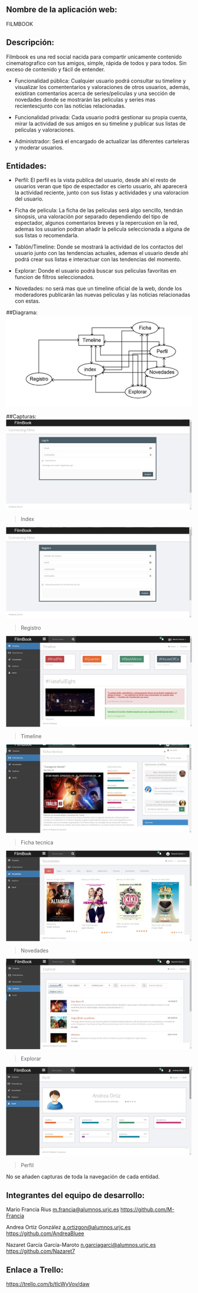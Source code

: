 ## Nombre de la aplicación web:
FILMBOOK
	
## Descripción: 
Filmbook es una red social nacida para compartir unicamente contenido cinematografico con tus amigos, 		simple, rápida de todos y para todos. Sin exceso de contenido y fácil de entender.
	
- Funcionalidad pública: Cualquier usuario podrá consultar su timeline y visualizar los comententarios y 		  valoraciones de otros usuarios, además, existiran comentarios acerca de series/peliculas y una sección de novedades donde se mostrarán las peliculas 
y series mas recientescjunto con las noticias relacionadas.
	
- Funcionalidad privada: Cada usuario podrá gestionar su propia cuenta, mirar la actividad de sus 
amigos en su timeline y publicar sus listas de peliculas y valoraciones.

- Administrador: Será el encargado de actualizar las diferentes carteleras y moderar usuarios.

## Entidades:
- Perfil: El perfil es la vista publica del usuario, desde ahí el resto de usuarios veran que tipo de espectador es cierto usuario, ahi aparecerá 
la actividad reciente, junto con sus listas y actividades y una valoracion del usuario. 
		
- Ficha de pelicula: La ficha de las películas será algo sencillo, tendrán sinopsis, una valoración por separado dependiendo
del tipo de espectador, algunos comentarios breves y la repercusion en la red, ademas los usuarion podran añadir la pelicula seleccionada a alguna de sus listas o recomendarla.

- Tablón/Timeline: Donde se mostrará la actividad de los contactos del usuario junto con las tendencias actuales, ademas el usuario desde ahí
podrá crear sus listas e interactuar con las tendencias del momento.

- Explorar: Donde el usuario podrá buscar sus peliculas favoritas en funcion de filtros seleccionados.
    
- Novedades: no será mas que un timeline oficial de la web, donde los moderadores publicarán las nuevas peliculas y las noticias relacionadas con estas.

##Diagrama:
![Diagrama](https://github.com/M-Francia/FilmBook/blob/master/Capturas/diagrama.jpg?raw=true "Diagrama")


##Capturas: 
![Index](https://github.com/M-Francia/FilmBook/blob/master/Capturas/index.jpg?raw=true "Index")
>Index

![Registro](https://github.com/M-Francia/FilmBook/blob/master/Capturas/Registro.jpg?raw=true "Registro")
>Registro


![Timeline](https://github.com/M-Francia/FilmBook/blob/master/Capturas/Timeline_1.jpg?raw=true "Timeline")
>Timeline


![Ficha](https://github.com/M-Francia/FilmBook/blob/master/Capturas/Fichatecnica_1.jpg?raw=true "Ficha")
>Ficha tecnica


![Novedades](https://github.com/M-Francia/FilmBook/blob/master/Capturas/Novedades_1.jpg?raw=true "Novedades")
>Novedades


![Explorar](https://github.com/M-Francia/FilmBook/blob/master/Capturas/Explorar_1.jpg?raw=true "Explorar")
>Explorar


![Perfil](https://github.com/M-Francia/FilmBook/blob/master/Capturas/Perfil_1.jpg?raw=true "Perfil")
>Perfil
 
 No se añaden capturas de toda la navegación de cada entidad.

## Integrantes del equipo de desarrollo:	
Mario Francia Rius
m.francia@alumnos.urjc.es https://github.com/M-Francia

Andrea Ortiz González  a.ortizgon@alumnos.urjc.es https://github.com/AndreaBluee

Nazaret García García-Maroto
n.garciagarci@alumnos.urjc.es https://github.com/Nazaret7

## Enlace a Trello:
https://trello.com/b/tIcWyVov/daw
